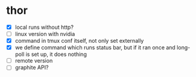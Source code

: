 # thor

- [x] local runs without http?
- [ ] linux version with nvidia
- [x] command in tmux conf itself, not only set externally
- [x] we define command which runs status bar, but if it ran once and long-poll is set up, it does nothing
- [ ] remote version
- [ ] graphite API?
